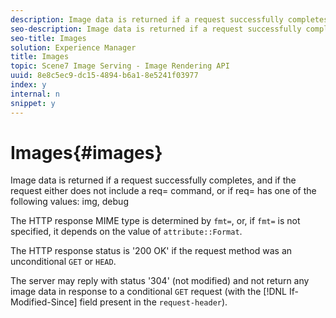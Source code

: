 ```yaml
---
description: Image data is returned if a request successfully completes, and if the request either does not include a req= command, or if req= has one of the following values  img, debug
seo-description: Image data is returned if a request successfully completes, and if the request either does not include a req= command, or if req= has one of the following values  img, debug
seo-title: Images
solution: Experience Manager
title: Images
topic: Scene7 Image Serving - Image Rendering API
uuid: 8e8c5ec9-dc15-4894-b6a1-8e5241f03977
index: y
internal: n
snippet: y
---
```


# Images{#images}

Image data is returned if a request successfully completes, and if the request either does not include a req= command, or if req= has one of the following values: img, debug

The HTTP response MIME type is determined by `fmt=`, or, if `fmt=` is not specified, it depends on the value of `attribute::Format`.

The HTTP response status is '200 OK' if the request method was an unconditional `GET` or `HEAD`.

The server may reply with status '304' (not modified) and not return any image data in response to a conditional `GET` request (with the [!DNL If-Modified-Since] field present in the `request-header`). 
